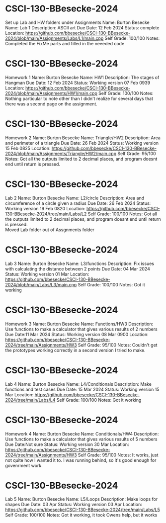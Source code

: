 # CSCI-130-BBesecke-2024
Set up Lab and HW folders under Assignments
Name: Burton Besecke
Name: Lab 1
Description: ASCII art
Due Date: 12 Feb 2024
Status: complete
Location: https://github.com/bbesecke/CSCI-130-BBesecke-2024/blob/main/Assignments/Labs/L1/main.cpp
Self Grade: 100/100
Notes: Completed the FixMe parts and filled in the neeeded code

# CSCI-130-BBesecke-2024
Homework 1
Name: Burton Besecke
Name: HW1
Description: The stages of Hangman
Due Date: 12 Feb 2024
Status: Working version 07 Feb 0939
Location: https://github.com/bbesecke/CSCI-130-BBesecke-2024/blob/main/Assignments/HW1/main.cpp
Self Grade:	100/100
Notes: Nothing particular to note other than I didn't realize for several days
        that there was a second page on the assignment.

 # CSCI-130-BBesecke-2024
Homework 2
Name: Burton Besecke
Name: Triangle/HW2
Description: Area and perimeter of a triangle
Due Date: 26 Feb 2024
Status: Working version 15 Feb 0825
Location: https://github.com/bbesecke/CSCI-130-BBesecke-2024/blob/main/Assignments/Triangle/HW2/main.cpp
Self Grade: 95/100
Notes: Got all the outputs limited to 2 decimal places, and program doesnt end until return is pressed.
        
 # CSCI-130-BBesecke-2024
Lab 2
Name: Burton Besecke
Name: L2/circle
Description: Area and circumference of a circle given a radius
Due Date: 26 Feb 2024
Status: Working version 19 Feb 0820
Location: https://github.com/bbesecke/CSCI-130-BBesecke-2024/tree/main/Labs/L2
Self Grade: 100/100
Notes: Got all the outputs limited to 2 decimal places, and program doesnt end until return is pressed.  
Moved Lab folder out of Assgnments folder

# CSCI-130-BBesecke-2024
Lab 3
Name: Burton Besecke
Name: L3/functions
Description: Fix issues with calculating the distance between 2 points
Due Date: 04 Mar 2024
Status: Working version 01 Mar
Location: https://github.com/bbesecke/CSCI-130-BBesecke-2024/blob/main/Labs/L3/main.cpp
Self Grade: 100/100
Notes: Got it working

# CSCI-130-BBesecke-2024
Homework 3
Name: Burton Besecke
Name: Functions/HW3
Description: Use functions to make a calculator that gives various results of 2 numbers
Due Date:11 Mar 2024
Status: Working version 08 Mar 0900
Location: https://github.com/bbesecke/CSCI-130-BBesecke-2024/tree/main/Assignments/HW3
Self Grade: 95/100
Notes: Couldn't get the prototypes working correctly in a second version I tried to make.

# CSCI-130-BBesecke-2024
Lab 4
Name: Burton Besecke
Name: L4/Conditionals
Description: Make functions and test cases
Due Date: 15 Mar 2024
Status: Working version 15 Mar
Location: https://github.com/bbesecke/CSCI-130-BBesecke-2024/tree/main/Labs/L4
Self Grade: 100/100
Notes: Got it working

# CSCI-130-BBesecke-2024
Homework 4
Name: Burton Besecke
Name: Conditionals/HW4
Description: Use functions to make a calculator that gives various results of 5 numbers
Due Date:Not sure
Status: Working version 30 Mar
Location: https://github.com/bbesecke/CSCI-130-BBesecke-2024/tree/main/Assignments/HW3
Self Grade: 95/100
Notes: It works, just not quite how I wanted it to. I was running behind,
so it's good enough for govenrment work. 

# CSCI-130-BBesecke-2024
Lab 5
Name: Burton Besecke
Name: L5/Loops
Description: Make loops for shapes
Due Date: 03 Apr
Status: Working version 03 Apr
Location: https://github.com/bbesecke/CSCI-130-BBesecke-2024/tree/main/Labs/L5
Self Grade: 100/100
Notes: Got it working, it took Owens help, but it works